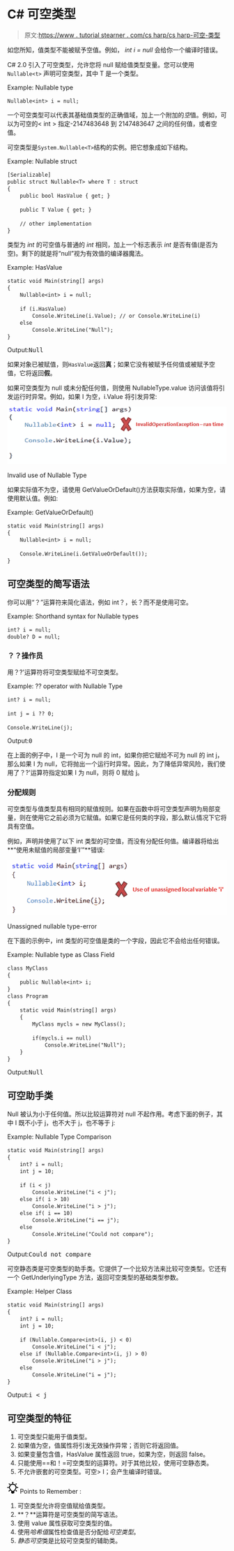 # C# 可空类型

> 原文:[https://www . tutorial stearner . com/cs harp/cs harp-可空-类型](https://www.tutorialsteacher.com/csharp/csharp-nullable-types)

如您所知，值类型不能被赋予空值。例如， *int i = null* 会给你一个编译时错误。

C# 2.0 引入了可空类型，允许您将 null 赋给值类型变量。您可以使用`Nullable<t>` 声明可空类型，其中 T 是一个类型。

Example: Nullable type

```
Nullable<int> i = null; 
```

一个可空类型可以代表其基础值类型的正确值域，加上一个附加的*空*值。例如，可以为可空的< int > 指定-2147483648 到 2147483647 之间的任何值，或者空值。

可空类型是`System.Nullable<T>`结构的实例。把它想象成如下结构。

Example: Nullable struct

```
[Serializable]
public struct Nullable<T> where T : struct
{        
    public bool HasValue { get; }

    public T Value { get; }

    // other implementation
} 
```

类型为 *int* 的可空值与普通的 *int* 相同，加上一个标志表示 *int* 是否有值(是否为空)。剩下的就是将“null”视为有效值的编译器魔法。

Example: HasValue

```
static void Main(string[] args)
{
    Nullable<int> i = null;

    if (i.HasValue)
        Console.WriteLine(i.Value); // or Console.WriteLine(i)
    else
        Console.WriteLine("Null");
} 
```

Output:<samp>Null</samp>

如果对象已被赋值，则`HasValue`返回**真**；如果它没有被赋予任何值或被赋予空值，它将返回**假**。

如果可空类型为 null 或未分配任何值，则使用 NullableType.value 访问该值将引发运行时异常。例如，如果 I 为空，i.Value 将引发异常:

[![](img/109ba27f6f36eea393baee6aec2c1968.png)](../../Content/images/csharp/nullabletype-error.png)

Invalid use of Nullable Type



如果实际值不为空，请使用 GetValueOrDefault()方法获取实际值，如果为空，请使用默认值。例如:

Example: GetValueOrDefault()

```
static void Main(string[] args)
{
    Nullable<int> i = null;

    Console.WriteLine(i.GetValueOrDefault()); 
} 
```

## 可空类型的简写语法

你可以用“？”运算符来简化语法，例如 int？，长？而不是使用可空<t>。</t>

Example: Shorthand syntax for Nullable types

```
int? i = null;
double? D = null; 
```

### ？？操作员

用？?'运算符将可空类型赋给不可空类型。

Example: ?? operator with Nullable Type

```
int? i = null;

int j = i ?? 0;

Console.WriteLine(j); 
```

Output:<samp>0</samp>

在上面的例子中，I 是一个可为 null 的 int，如果你把它赋给不可为 null 的 int j，那么如果 I 为 null，它将抛出一个运行时异常。因此，为了降低异常风险，我们使用了？?'运算符指定如果 I 为 null，则将 0 赋给 j。

### 分配规则

可空类型与值类型具有相同的赋值规则。如果在函数中将可空类型声明为局部变量，则在使用它之前必须为它赋值。如果它是任何类的字段，那么默认情况下它将具有空值。

例如，声明并使用了以下 int 类型的可空值，而没有分配任何值。编译器将给出**“使用未赋值的局部变量‘I’”**错误:

[![](img/223f141b6b906064717fb39e34f23cb1.png)](../../Content/images/csharp/unassigned-nullabletype.png)

Unassigned nullable type-error



在下面的示例中，int 类型的可空值是类的一个字段，因此它不会给出任何错误。

Example: Nullable type as Class Field

```
class MyClass
{
    public Nullable<int> i;
}
class Program
{
    static void Main(string[] args)
    {
        MyClass mycls = new MyClass();

        if(mycls.i == null)
            Console.WriteLine("Null");
    }
} 
```

Output:<samp>Null</samp>

## 可空助手类

Null 被认为小于任何值。所以比较运算符对 null 不起作用。考虑下面的例子，其中 I 既不小于 j，也不大于 j，也不等于 j:

Example: Nullable Type Comparison

```
static void Main(string[] args)
{
    int? i = null;
    int j = 10;

    if (i < j)
        Console.WriteLine("i < j");
    else if( i > 10)
        Console.WriteLine("i > j");
    else if( i == 10)
        Console.WriteLine("i == j");
    else
        Console.WriteLine("Could not compare");
} 
```

Output:<samp>Could not compare</samp>

可空静态类是可空类型的助手类。它提供了一个比较方法来比较可空类型。它还有一个 GetUnderlyingType 方法，返回可空类型的基础类型参数。

Example: Helper Class

```
static void Main(string[] args)
{
    int? i = null;
    int j = 10;

    if (Nullable.Compare<int>(i, j) < 0)
        Console.WriteLine("i < j");
    else if (Nullable.Compare<int>(i, j) > 0)
        Console.WriteLine("i > j");
    else
        Console.WriteLine("i = j");
} 

```

Output:<samp>i < j</samp>

## 可空类型的特征

1.  可空类型只能用于值类型。
2.  如果值为空，值属性将引发无效操作异常；否则它将返回值。
3.  如果变量包含值，HasValue 属性返回 true，如果为空，则返回 false。
4.  只能使用==和！=可空类型的运算符。对于其他比较，使用可空静态类。
5.  不允许嵌套的可空类型。可空<nullable>> I；会产生编译时错误。</nullable>

![](img/85db52f5404f0c468e1b194aa487d6a1.png)  Points to Remember :

1.  可空<t>类型允许将空值赋给值类型。</t>
2.  **？**运算符是可空类型的简写语法。
3.  使用 value 属性获取可空类型的值。
4.  使用*哈希值*属性检查值是否分配给*可空类型*。
5.  *静态可空*类是比较可空类型的辅助类。